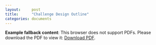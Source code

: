 ```yaml
---
layout:     post
title:      "Challenge Design Outline"
categories: documents
---
```


<object data="{{ site.baseurl }}/assets/images/CDO/RSS_Team_5_CDO.pdf" type="application/pdf" width="100%" height="50%">
   <p><b>Example fallback content</b>: This browser does not support PDFs. Please download the PDF to view it: <a href="{{ site.baseurl }}/assets/images/CDO/RSS_Team_5_CDO.pdf">Download PDF</a>.</p>
</object>
